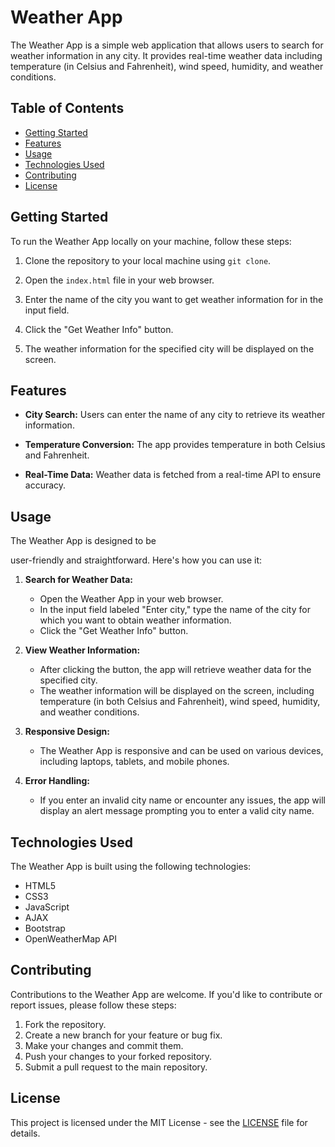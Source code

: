 

# Weather App

The Weather App is a simple web application that allows users to search for weather information in any city. It provides real-time weather data including temperature (in Celsius and Fahrenheit), wind speed, humidity, and weather conditions.

## Table of Contents

- [Getting Started](#getting-started)
- [Features](#features)
- [Usage](#usage)
- [Technologies Used](#technologies-used)
- [Contributing](#contributing)
- [License](#license)

## Getting Started

To run the Weather App locally on your machine, follow these steps:

1. Clone the repository to your local machine using `git clone`.

2. Open the `index.html` file in your web browser.

3. Enter the name of the city you want to get weather information for in the input field.

4. Click the "Get Weather Info" button.

5. The weather information for the specified city will be displayed on the screen.

## Features

- **City Search:** Users can enter the name of any city to retrieve its weather information.

- **Temperature Conversion:** The app provides temperature in both Celsius and Fahrenheit.

- **Real-Time Data:** Weather data is fetched from a real-time API to ensure accuracy.

## Usage

The Weather App is designed to be

user-friendly and straightforward. Here's how you can use it:

1. **Search for Weather Data:**
   
   - Open the Weather App in your web browser.
   - In the input field labeled "Enter city," type the name of the city for which you want to obtain weather information.
   - Click the "Get Weather Info" button.

2. **View Weather Information:**
   
   - After clicking the button, the app will retrieve weather data for the specified city.
   - The weather information will be displayed on the screen, including temperature (in both Celsius and Fahrenheit), wind speed, humidity, and weather conditions.

3. **Responsive Design:**

   - The Weather App is responsive and can be used on various devices, including laptops, tablets, and mobile phones.

4. **Error Handling:**

   - If you enter an invalid city name or encounter any issues, the app will display an alert message prompting you to enter a valid city name.

## Technologies Used

The Weather App is built using the following technologies:

- HTML5
- CSS3
- JavaScript
- AJAX
- Bootstrap
- OpenWeatherMap API

## Contributing

Contributions to the Weather App are welcome. If you'd like to contribute or report issues, please follow these steps:

1. Fork the repository.
2. Create a new branch for your feature or bug fix.
3. Make your changes and commit them.
4. Push your changes to your forked repository.
5. Submit a pull request to the main repository.

## License

This project is licensed under the MIT License - see the [LICENSE](LICENSE) file for details.

